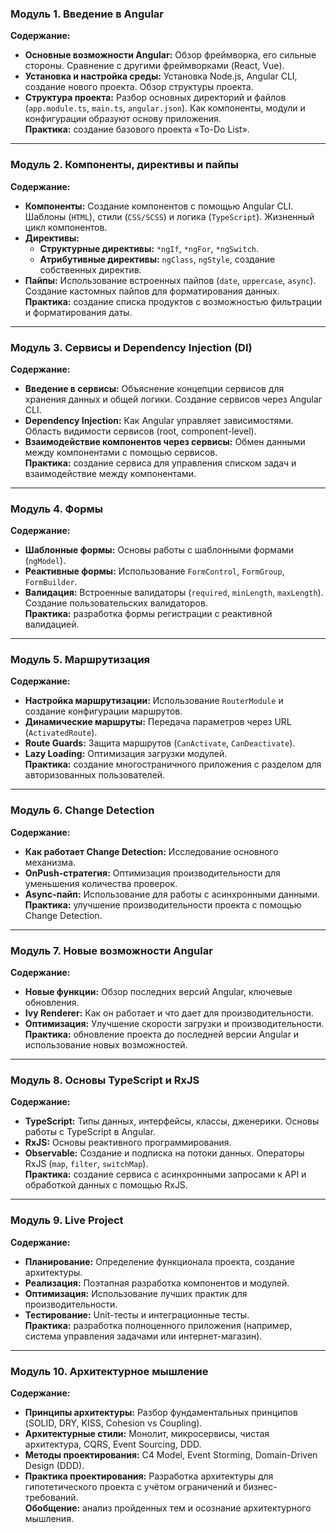### **Модуль 1. Введение в Angular**  
**Содержание:**  
- **Основные возможности Angular:** Обзор фреймворка, его сильные стороны. Сравнение с другими фреймворками (React, Vue).  
- **Установка и настройка среды:** Установка Node.js, Angular CLI, создание нового проекта. Обзор структуры проекта.  
- **Структура проекта:** Разбор основных директорий и файлов (`app.module.ts`, `main.ts`, `angular.json`). Как компоненты, модули и конфигурации образуют основу приложения.  
**Практика:** создание базового проекта «To-Do List».  

---

### **Модуль 2. Компоненты, директивы и пайпы**  
**Содержание:**  
- **Компоненты:** Создание компонентов с помощью Angular CLI. Шаблоны (`HTML`), стили (`CSS/SCSS`) и логика (`TypeScript`). Жизненный цикл компонентов.  
- **Директивы:**  
  - **Структурные директивы:** `*ngIf`, `*ngFor`, `*ngSwitch`.  
  - **Атрибутивные директивы:** `ngClass`, `ngStyle`, создание собственных директив.  
- **Пайпы:** Использование встроенных пайпов (`date`, `uppercase`, `async`). Создание кастомных пайпов для форматирования данных.  
**Практика:** создание списка продуктов с возможностью фильтрации и форматирования даты.  

---

### **Модуль 3. Сервисы и Dependency Injection (DI)**  
**Содержание:**  
- **Введение в сервисы:** Объяснение концепции сервисов для хранения данных и общей логики. Создание сервисов через Angular CLI.  
- **Dependency Injection:** Как Angular управляет зависимостями. Область видимости сервисов (root, component-level).  
- **Взаимодействие компонентов через сервисы:** Обмен данными между компонентами с помощью сервисов.  
**Практика:** создание сервиса для управления списком задач и взаимодействие между компонентами.  

---

### **Модуль 4. Формы**  
**Содержание:**  
- **Шаблонные формы:** Основы работы с шаблонными формами (`ngModel`).  
- **Реактивные формы:** Использование `FormControl`, `FormGroup`, `FormBuilder`.  
- **Валидация:** Встроенные валидаторы (`required`, `minLength`, `maxLength`). Создание пользовательских валидаторов.  
**Практика:** разработка формы регистрации с реактивной валидацией.  

---

### **Модуль 5. Маршрутизация**  
**Содержание:**  
- **Настройка маршрутизации:** Использование `RouterModule` и создание конфигурации маршрутов.  
- **Динамические маршруты:** Передача параметров через URL (`ActivatedRoute`).  
- **Route Guards:** Защита маршрутов (`CanActivate`, `CanDeactivate`).  
- **Lazy Loading:** Оптимизация загрузки модулей.  
**Практика:** создание многостраничного приложения с разделом для авторизованных пользователей.  

---

### **Модуль 6. Change Detection**  
**Содержание:**  
- **Как работает Change Detection:** Исследование основного механизма.  
- **OnPush-стратегия:** Оптимизация производительности для уменьшения количества проверок.  
- **Async-пайп:** Использование для работы с асинхронными данными.  
**Практика:** улучшение производительности проекта с помощью Change Detection.  

---

### **Модуль 7. Новые возможности Angular**  
**Содержание:**  
- **Новые функции:** Обзор последних версий Angular, ключевые обновления.  
- **Ivy Renderer:** Как он работает и что дает для производительности.  
- **Оптимизация:** Улучшение скорости загрузки и производительности.  
**Практика:** обновление проекта до последней версии Angular и использование новых возможностей.  

---

### **Модуль 8. Основы TypeScript и RxJS**  
**Содержание:**  
- **TypeScript:** Типы данных, интерфейсы, классы, дженерики. Основы работы с TypeScript в Angular.  
- **RxJS:** Основы реактивного программирования.  
- **Observable:** Создание и подписка на потоки данных. Операторы RxJS (`map`, `filter`, `switchMap`).  
**Практика:** создание сервиса с асинхронными запросами к API и обработкой данных с помощью RxJS.  

---

### **Модуль 9. Live Project**  
**Содержание:**  
- **Планирование:** Определение функционала проекта, создание архитектуры.  
- **Реализация:** Поэтапная разработка компонентов и модулей.  
- **Оптимизация:** Использование лучших практик для производительности.  
- **Тестирование:** Unit-тесты и интеграционные тесты.  
**Практика:** разработка полноценного приложения (например, система управления задачами или интернет-магазин).

---

### **Модуль 10. Архитектурное мышление**  
**Содержание:**  
- **Принципы архитектуры:** Разбор фундаментальных принципов (SOLID, DRY, KISS, Cohesion vs Coupling).  
- **Архитектурные стили:** Монолит, микросервисы, чистая архитектура, CQRS, Event Sourcing, DDD.  
- **Методы проектирования:** C4 Model, Event Storming, Domain-Driven Design (DDD).  
- **Практика проектирования:** Разработка архитектуры для гипотетического проекта с учётом ограничений и бизнес-требований.  
**Обобщение:** анализ пройденных тем и осознание архитектурного мышления.
